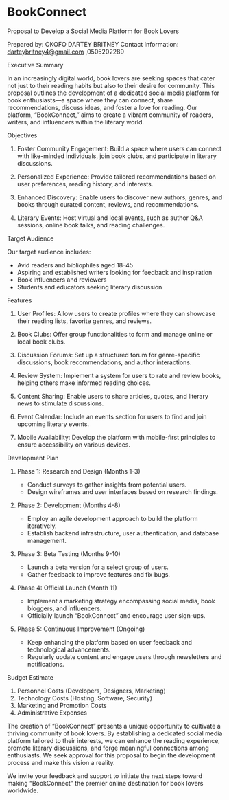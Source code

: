 # BookConnect
Proposal to Develop a Social Media Platform for Book Lovers

Prepared by: OKOFO DARTEY BRITNEY
Contact Information: darteybritney4@gmail.com ,0505202289



Executive Summary

In an increasingly digital world, book lovers are seeking spaces that cater not just to their reading habits but also to their desire for community. This proposal outlines the development of a dedicated social media platform for book enthusiasts—a space where they can connect, share recommendations, discuss ideas, and foster a love for reading. Our platform, “BookConnect,” aims to create a vibrant community of readers, writers, and influencers within the literary world.

 Objectives

1. Foster Community Engagement: Build a space where users can connect with like-minded individuals, join book clubs, and participate in literary discussions.
  
2. Personalized Experience: Provide tailored recommendations based on user preferences, reading history, and interests.
  
3. Enhanced Discovery: Enable users to discover new authors, genres, and books through curated content, reviews, and recommendations.
  
4. Literary Events: Host virtual and local events, such as author Q&A sessions, online book talks, and reading challenges.

Target Audience

Our target audience includes:

- Avid readers and bibliophiles aged 18-45
- Aspiring and established writers looking for feedback and inspiration
- Book influencers and reviewers
- Students and educators seeking literary discussion

Features

1. User Profiles: Allow users to create profiles where they can showcase their reading lists, favorite genres, and reviews.
  
2. Book Clubs: Offer group functionalities to form and manage online or local book clubs.
  
3. Discussion Forums: Set up a structured forum for genre-specific discussions, book recommendations, and author interactions.
  
4. Review System: Implement a system for users to rate and review books, helping others make informed reading choices.
  
5. Content Sharing: Enable users to share articles, quotes, and literary news to stimulate discussions.
  
6. Event Calendar: Include an events section for users to find and join upcoming literary events.
  
7. Mobile Availability: Develop the platform with mobile-first principles to ensure accessibility on various devices.

 Development Plan
1. Phase 1: Research and Design (Months 1-3)
   - Conduct surveys to gather insights from potential users.
   - Design wireframes and user interfaces based on research findings.

2. Phase 2: Development (Months 4-8)
   - Employ an agile development approach to build the platform iteratively.
   - Establish backend infrastructure, user authentication, and database management.

3. Phase 3: Beta Testing (Months 9-10)
   - Launch a beta version for a select group of users.
   - Gather feedback to improve features and fix bugs.

4. Phase 4: Official Launch (Month 11)
   - Implement a marketing strategy encompassing social media, book bloggers, and influencers.
   - Officially launch “BookConnect” and encourage user sign-ups.

5. Phase 5: Continuous Improvement (Ongoing)
   - Keep enhancing the platform based on user feedback and technological advancements.
   - Regularly update content and engage users through newsletters and notifications.

 Budget Estimate

1. Personnel Costs (Developers, Designers, Marketing)
2. Technology Costs (Hosting, Software, Security)
3. Marketing and Promotion Costs
4. Administrative Expenses
  
The creation of “BookConnect” presents a unique opportunity to cultivate a thriving community of book lovers. By establishing a dedicated social media platform tailored to their interests, we can enhance the reading experience, promote literary discussions, and forge meaningful connections among enthusiasts. We seek approval for this proposal to begin the development process and make this vision a reality.

We invite your feedback and support to initiate the next steps toward making “BookConnect” the premier online destination for book lovers worldwide.



